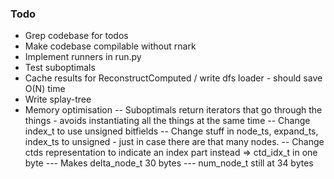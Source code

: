 ### Todo
- Grep codebase for todos
- Make codebase compilable without rnark
- Implement runners in run.py
- Test suboptimals
- Cache results for ReconstructComputed / write dfs loader - should save O(N) time
- Write splay-tree
- Memory optimisation
-- Suboptimals return iterators that go through the things - avoids instantiating all the things at the same time
-- Change index_t to use unsigned bitfields
-- Change stuff in node_ts, expand_ts, index_ts to unsigned - just in case there are that many nodes.
-- Change ctds representation to indicate an index part instead => ctd_idx_t in one byte
--- Makes delta_node_t 30 bytes
--- num_node_t still at 34 bytes

